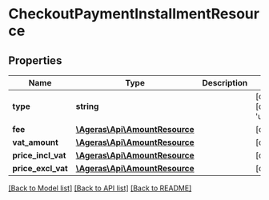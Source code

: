# CheckoutPaymentInstallmentResource

## Properties
Name | Type | Description | Notes
------------ | ------------- | ------------- | -------------
**type** | **string** |  | [optional] [default to 'unknown']
**fee** | [**\Ageras\Api\AmountResource**](AmountResource.md) |  | [optional] 
**vat_amount** | [**\Ageras\Api\AmountResource**](AmountResource.md) |  | [optional] 
**price_incl_vat** | [**\Ageras\Api\AmountResource**](AmountResource.md) |  | [optional] 
**price_excl_vat** | [**\Ageras\Api\AmountResource**](AmountResource.md) |  | [optional] 

[[Back to Model list]](../README.md#documentation-for-models) [[Back to API list]](../README.md#documentation-for-api-endpoints) [[Back to README]](../README.md)


